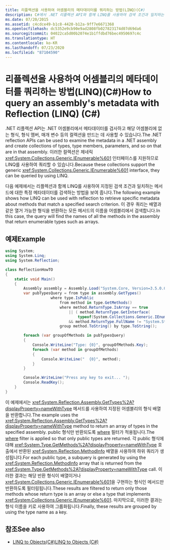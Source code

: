 ```yaml
---
title: 리플렉션을 사용하여 어셈블리의 메타데이터를 쿼리하는 방법(LINQ)(C#)
description: C#에서 .NET 리플렉션 API와 함께 LINQ를 사용하여 검색 조건과 일치하는 메서드에 대한 특정 메타데이터를 검색하는 방법에 대해 알아봅니다.
ms.date: 07/20/2015
ms.assetid: c4cdce49-b1c8-4420-b12a-9ff7e6671368
ms.openlocfilehash: dc5352e9cb90e9ad2808fb027823174d07d69da6
ms.sourcegitcommit: 04022ca5d00b2074e1b1ffdbd76bec4950697c4c
ms.translationtype: HT
ms.contentlocale: ko-KR
ms.lasthandoff: 07/23/2020
ms.locfileid: "87104590"
---
```

# <a name="how-to-query-an-assemblys-metadata-with-reflection-linq-c"></a><span data-ttu-id="aaab1-103">리플렉션을 사용하여 어셈블리의 메타데이터를 쿼리하는 방법(LINQ)(C#)</span><span class="sxs-lookup"><span data-stu-id="aaab1-103">How to query an assembly's metadata with Reflection (LINQ) (C#)</span></span>

<span data-ttu-id="aaab1-104">.NET 리플렉션 API는 .NET 어셈블리에서 메타데이터를 검사하고 해당 어셈블리에 없는 형식, 형식 멤버, 매개 변수 등의 컬렉션을 만드는 데 사용할 수 있습니다.</span><span class="sxs-lookup"><span data-stu-id="aaab1-104">The .NET reflection APIs can be used to examine the metadata in a .NET assembly and create collections of types, type members, parameters, and so on that are in that assembly.</span></span> <span data-ttu-id="aaab1-105">이러한 컬렉션은 제네릭 <xref:System.Collections.Generic.IEnumerable%601> 인터페이스를 지원하므로 LINQ를 사용하여 쿼리할 수 있습니다.</span><span class="sxs-lookup"><span data-stu-id="aaab1-105">Because these collections support the generic <xref:System.Collections.Generic.IEnumerable%601> interface, they can be queried by using LINQ.</span></span>  
  
<span data-ttu-id="aaab1-106">다음 예제에서는 리플렉션과 함께 LINQ를 사용하여 지정된 검색 조건과 일치하는 메서드에 대한 특정 메타데이터를 검색하는 방법을 보여 줍니다.</span><span class="sxs-lookup"><span data-stu-id="aaab1-106">The following example shows how LINQ can be used with reflection to retrieve specific metadata about methods that match a specified search criterion.</span></span> <span data-ttu-id="aaab1-107">이 경우 쿼리는 배열과 같은 열거 가능한 형식을 반환하는 모든 메서드의 이름을 어셈블리에서 검색합니다.</span><span class="sxs-lookup"><span data-stu-id="aaab1-107">In this case, the query will find the names of all the methods in the assembly that return enumerable types such as arrays.</span></span>  
  
## <a name="example"></a><span data-ttu-id="aaab1-108">예제</span><span class="sxs-lookup"><span data-stu-id="aaab1-108">Example</span></span>  
  
```csharp  
using System;
using System.Linq;
using System.Reflection;  

class ReflectionHowTO  
{  
    static void Main()  
    {  
        Assembly assembly = Assembly.Load("System.Core, Version=3.5.0.0, Culture=neutral, PublicKeyToken= b77a5c561934e089");  
        var pubTypesQuery = from type in assembly.GetTypes()  
                    where type.IsPublic  
                        from method in type.GetMethods()  
                        where method.ReturnType.IsArray == true
                            || ( method.ReturnType.GetInterface(  
                                typeof(System.Collections.Generic.IEnumerable<>).FullName ) != null  
                            && method.ReturnType.FullName != "System.String" )  
                        group method.ToString() by type.ToString();  

        foreach (var groupOfMethods in pubTypesQuery)  
        {  
            Console.WriteLine("Type: {0}", groupOfMethods.Key);  
            foreach (var method in groupOfMethods)  
            {  
                Console.WriteLine("  {0}", method);  
            }  
        }  

        Console.WriteLine("Press any key to exit... ");  
        Console.ReadKey();  
    }  
}
```  

<span data-ttu-id="aaab1-109">이 예제에서는 <xref:System.Reflection.Assembly.GetTypes%2A?displayProperty=nameWithType> 메서드를 사용하여 지정된 어셈블리의 형식 배열을 반환합니다.</span><span class="sxs-lookup"><span data-stu-id="aaab1-109">The example uses the <xref:System.Reflection.Assembly.GetTypes%2A?displayProperty=nameWithType> method to return an array of types in the specified assembly.</span></span> <span data-ttu-id="aaab1-110">public 형식만 반환되도록 [where](../../../language-reference/keywords/where-clause.md) 필터가 적용됩니다.</span><span class="sxs-lookup"><span data-stu-id="aaab1-110">The [where](../../../language-reference/keywords/where-clause.md) filter is applied so that only public types are returned.</span></span> <span data-ttu-id="aaab1-111">각 public 형식에 대해 <xref:System.Type.GetMethods%2A?displayProperty=nameWithType> 호출에서 반환된 <xref:System.Reflection.MethodInfo> 배열을 사용하여 하위 쿼리가 생성됩니다.</span><span class="sxs-lookup"><span data-stu-id="aaab1-111">For each public type, a subquery is generated by using the <xref:System.Reflection.MethodInfo> array that is returned from the <xref:System.Type.GetMethods%2A?displayProperty=nameWithType> call.</span></span> <span data-ttu-id="aaab1-112">이러한 결과는 해당 반환 형식이 배열이거나 <xref:System.Collections.Generic.IEnumerable%601>을 구현하는 형식인 메서드만 반환하도록 필터링됩니다.</span><span class="sxs-lookup"><span data-stu-id="aaab1-112">These results are filtered to return only those methods whose return type is an array or else a type that implements <xref:System.Collections.Generic.IEnumerable%601>.</span></span> <span data-ttu-id="aaab1-113">마지막으로, 이러한 결과는 형식 이름을 키로 사용하여 그룹화됩니다.</span><span class="sxs-lookup"><span data-stu-id="aaab1-113">Finally, these results are grouped by using the type name as a key.</span></span>  
  
## <a name="see-also"></a><span data-ttu-id="aaab1-114">참조</span><span class="sxs-lookup"><span data-stu-id="aaab1-114">See also</span></span>

- [<span data-ttu-id="aaab1-115">LINQ to Objects(C#)</span><span class="sxs-lookup"><span data-stu-id="aaab1-115">LINQ to Objects (C#)</span></span>](./linq-to-objects.md)
